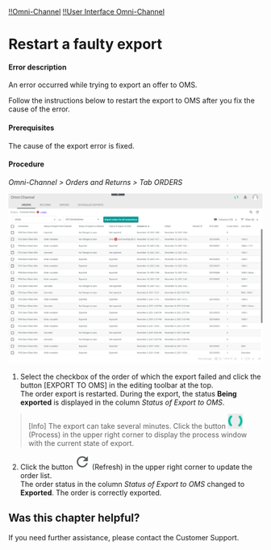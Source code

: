 [!!Omni-Channel](../../Channels/Overview/01_General.md)
[!!User Interface Omni-Channel](../../Channels/UserInterface/00_UserInterface.md)


# Restart a faulty export

#### Error description
An error occurred while trying to export an offer to OMS.

Follow the instructions below to restart the export to OMS after you fix the cause of the error.


#### Prerequisites

The cause of the export error is fixed.


#### Procedure

*Omni-Channel > Orders and Returns > Tab ORDERS*

![Orders](../../Assets/Screenshots/Channels/OrdersReturns/Orders/Orders.png "[Orders]")

1. Select the checkbox of the order of which the export failed and click the button [EXPORT TO OMS] in the editing toolbar at the top.     
The order export is restarted. During the export, the status **Being exported** is displayed in the column *Status of Export to OMS*.

> [Info] The export can take several minutes. Click the button ![Process](../../Assets/Icons/Process.png "[Process]") (Process) in the upper right corner to display the process window with the current state of export.

2. Click the button ![Refresh](../../Assets/Icons/Refresh01.png "[Refresh]") (Refresh) in the upper right corner to update the order list.   
The order status in the column *Status of Export to OMS* changed to **Exported**. The order is correctly exported.



## Was this chapter helpful?

If you need further assistance, please contact the Customer Support.
